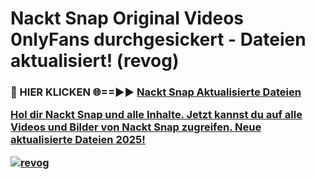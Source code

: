 # Nackt Snap Original Videos 0nlyFans durchgesickert - Dateien aktualisiert! (revog)

<h3>🔴 HIER KLICKEN 🌐==►► <a href="https://tinyurl.com/h6vf6nb8" rel="nofollow">Nackt Snap Aktualisierte Dateien

Hol dir Nackt Snap und alle Inhalte. Jetzt kannst du auf alle Videos und Bilder von Nackt Snap zugreifen. Neue aktualisierte Dateien 2025!

[![revog](https://i.imgur.com/sD4kR3V.gif)](https://tinyurl.com/h6vf6nb8)
